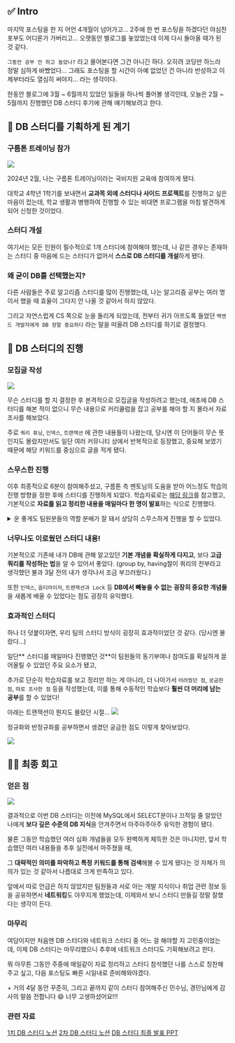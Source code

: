 ## ✅ Intro

마지막 포스팅을 한 지 어언 4개월이 넘어가고... 2주에 한 번 포스팅을 하겠다던 야심찬 포부도 어디론가 가버리고... 오랫동안 벨로그를 놓았었는데 이제 다시 돌아올 때가 된 것 같다.

`그동안 공부 안 하고 놀았나?` 라고 물어본다면 그건 아니긴 하다. 오히려 코딩만 하느라 정말 심하게 바빴었다... 그래도 포스팅을 할 시간이 아예 없었던 건 아니라 반성하고 이제부터라도 열심히 써야지... 라는 생각이다.

한동안 블로그에 3월 ~ 6월까지 있었던 일들을 하나씩 풀어볼 생각인데, 오늘은 2월 ~ 5월까지 진행했던 DB 스터디 후기에 관해 얘기해보려고 한다.

## 🤔 DB 스터디를 기획하게 된 계기

### 구름톤 트레이닝 참가

![](https://velog.velcdn.com/images/awfjol2008/post/fc4fe381-5bda-4252-9833-644ae1b35956/image.png)


2024년 2월, 나는 구름톤 트레이닝이라는 국비지원 교육에 참여하게 됐다.

대학교 4학년 1학기를 보내면서 **교과목 외에 스터디나 사이드 프로젝트**를 진행하고 싶은 마음이 컸는데, 학교 생활과 병행하여 진행할 수 있는 비대면 프로그램을 마침 발견하게 되어 신청한 것이었다.

### 스터디 개설

여기서는 모든 인원이 필수적으로 1개 스터디에 참여해야 했는데, 나 같은 경우는 존재하는 스터디 중 마음에 드는 스터디가 없어서 **스스로 DB 스터디를 개설**하게 됐다.

### 왜 굳이 DB를 선택했는지?

다른 사람들은 주로 알고리즘 스터디를 많이 진행했는데, 나는 알고리즘 공부는 여러 명이서 했을 때 효율이 그다지 안 나올 것 같아서 하지 않았다.

그리고 자연스럽게 CS 쪽으로 눈을 돌리게 되었는데, 전부터 귀가 아프도록 들었던 `백엔드 개발자에게 DB 정말 중요하다` 라는 말을 떠올려 DB 스터디를 하기로 결정했다.

## 🚀 DB 스터디의 진행

### 모집글 작성

![](https://velog.velcdn.com/images/awfjol2008/post/393a53d1-1646-4e24-9f19-326b34063b30/image.png)

무슨 스터디를 할 지 결정한 후 본격적으로 모집글을 작성하려고 했는데, 애초에 DB 스터디를 해본 적이 없으니 무슨 내용으로 커리큘럼을 잡고 공부를 해야 할 지 몰라서 자료조사를 해보았다.

주로 `쿼리 튜닝`, `인덱스`, `트랜잭션` 에 관한 내용들이 나왔는데, 당시엔 이 단어들이 무슨 뜻인지도 몰랐지만서도 일단 여러 커뮤니티 상에서 반복적으로 등장했고, 중요해 보였기 때문에 해당 키워드를 중심으로 글을 적게 됐다.

### 스무스한 진행

이후 최종적으로 6분이 참여해주셨고, 구름톤 측 멘토님의 도움을 받아 어느정도 학습의 진행 방향을 정한 후에 스터디를 진행하게 되었다. 학습자료로는 [해당 링크](https://dataonair.or.kr/db-tech-reference/d-guide/sql/?pageid=5&mod=list)를 참고했고, 기본적으로 **자료를 읽고 정리한 내용을 매일마다 한 명이 발표**하는 식으로 진행했다.

<details>
<summary>운 좋게도 팀원분들의 역할 분배가 잘 돼서 상당히 스무스하게 진행을 할 수 있었다.</summary>
<div>

- 나: 기본적인 학습자료 외에도 알아두면 좋을 **추가 자료를 가져와 공유**하였다.
- 민수님: 깊은 CS 지식이나 어려운 내용을 **쉬운 비유로서 설명**해주셨다.
- 진주님, 명철님: 어려운 학습자료 내용에 대해 **이해가 안되는 점, 궁금한 점 등을 서슴없이 제시**하고 같이 생각할 수 있게 도와주셨다.
- 경민님: **SQLD 기출 문제**를 찾아 올려주셔서 팀원들과 같이 풀어볼 수 있게 도와주셨다.
- 혜진님: 현업에서 일을 했던 경험을 바탕으로 현실적인 **DB 관련 활용 사례**들을 많이 얘기해주셨다.

</div>
</details>

### 너무나도 이로웠던 스터디 내용!

기본적으로 기존에 내가 DB에 관해 알고있던 **기본 개념을 확실하게 다지고**, 보다 **고급 쿼리를 작성하는 법**을 알 수 있어서 좋았다.
(group by, having절이 쿼리의 전부라고 생각했던 불과 3달 전의 내가 생각나서 조금 부끄러웠다.)

또한 `인덱스`, `옵티마이저`, `트랜잭션과 Lock` 등 **DB에서 빼놓을 수 없는 굉장히 중요한 개념들**을 새롭게 배울 수 있었다는 점도 굉장히 유익했다.

### 효과적인 스터디

하나 더 덧붙이자면, 우리 팀의 스터디 방식이 굉장히 효과적이었던 것 같다. (당시엔 몰랐다...)

일단** 스터디를 매일마다 진행했던 것**이 팀원들의 동기부여나 참여도를 확실하게 끌어올릴 수 있었던 주요 요소가 됐고,

추가로 단순히 학습자료를 보고 정리만 하는 게 아니라, 더 나아가서 `어려웠던 점`, `궁금한 점`, `따로 조사한 점` 등을 작성했는데, 이를 통해 수동적인 학습보다 **훨씬 더 머리에 남는 공부**를 할 수 있었다!

아래는 트랜잭션이 뭔지도 몰랐던 시절...
![](https://velog.velcdn.com/images/awfjol2008/post/6fad0ba9-7914-4a31-b866-979df623e9ba/image.png)

정규화와 반정규화를 공부하면서 생겼던 궁금한 점도 이렇게 찾아보았다.

![](https://velog.velcdn.com/images/awfjol2008/post/a1adbde1-81f3-45bd-9215-b144f3332623/image.png)

## 🧑‍💻 최종 회고

### 얻은 점

![](https://velog.velcdn.com/images/awfjol2008/post/501f6273-b6d4-485f-a660-fc8f2acb1227/image.png)


결과적으로 이번 DB 스터디는 이전에 MySQL에서 SELECT문이나 끄적일 줄 알았던 나에게 **보다 깊은 수준의 DB 지식**을 안겨주면서 아주아주아주 유익한 경험이 됐다.

물론 그동안 학습했던 여러 심화 개념들을 모두 완벽하게 체득한 것은 아니지만, 앞서 학습했던 여러 내용들을 추후 실전에서 마주쳤을 때,

그 **대략적인 의미를 파악하고 특정 키워드를 통해 검색**해볼 수 있게 됐다는 것 자체가 의의가 있는 것 같아서 나름대로 크게 만족하고 있다.

앞에서 따로 언급은 하지 않았지만 팀원들과 서로 아는 개발 지식이나 취업 관련 정보 등을 공유하면서 **네트워킹**도 야무지게 했었는데, 이제와서 보니 스터디 만들길 정말 잘했다는 생각이 든다.

### 마무리

여담이지만 처음엔 DB 스터디와 네트워크 스터디 중 어느 걸 해야할 지 고민중이었는데, 이제 DB 스터디는 마무리했으니 추후에 네트워크 스터디도 기획해보려고 한다.

뭐 아무튼 그동안 주중에 매일같이 자료 정리하고 스터디 참석했던 나를 스스로 칭찬해주고 싶고, 다음 포스팅도 빠른 시일내로 준비해와야겠다.

\+ 거의 4달 동안 꾸준히, 그리고 끝까지 같이 스터디 참여해주신 민수님, 경민님에게 감사의 말씀 전합니다 😄 너무 고생하셨어요!!!


### 관련 자료

[1치 DB 스터디 노션](https://steep-watchmaker-8f8.notion.site/DB-Zzz-86291cdfcda84e58aed026f6ccfce269?pvs=4)
[2차 DB 스터디 노션](https://steep-watchmaker-8f8.notion.site/DB-Zzz-2-62285661d39845ef9d534c0886ffb03f?pvs=4)
[DB 스터디 최종 발표 PPT](https://www.canva.com/design/DAF_1Q5JDTQ/Ki_wObPAu2WHTGbTV7ydMg/view?utm_content=DAF_1Q5JDTQ&utm_campaign=designshare&utm_medium=link&utm_source=editor)